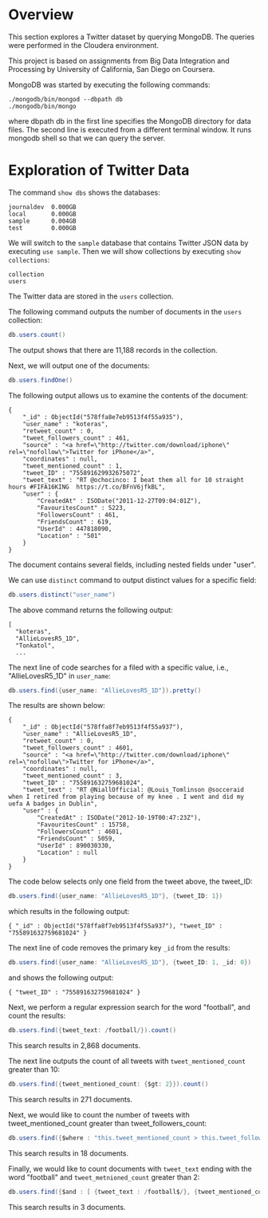 # Overview

This section explores a Twitter dataset by querying MongoDB.  The queries were performed in the Cloudera environment.

This project is based on assignments from Big Data Integration and Processing by University of California, San Diego on Coursera.

MongoDB was started by executing the following commands:

```ShellSession
./mongodb/bin/mongod --dbpath db
./mongodb/bin/mongo
```

where dbpath db in the first line specifies the MongoDB directory for data files.
The second line is executed from a different terminal window.  It runs mongodb shell so that we can query the server.

# Exploration of Twitter Data

The command `show dbs` shows the databases:

```
journaldev  0.000GB
local       0.000GB
sample      0.004GB
test        0.000GB
```

We will switch to the `sample` database that contains Twitter JSON data by executing `use sample`.
Then we will show collections by executing `show collections`:

```
collection
users
```

The Twitter data are stored in the `users` collection.

The following command outputs the number of documents in the `users` collection:

```java
db.users.count()
```

The output shows that there are 11,188 records in the collection.

Next, we will output one of the documents: 

```java
db.users.findOne()
```

The following output allows us to examine the contents of the document:

```
{
	"_id" : ObjectId("578ffa8e7eb9513f4f55a935"),
	"user_name" : "koteras",
	"retweet_count" : 0,
	"tweet_followers_count" : 461,
	"source" : "<a href=\"http://twitter.com/download/iphone\" rel=\"nofollow\">Twitter for iPhone</a>",
	"coordinates" : null,
	"tweet_mentioned_count" : 1,
	"tweet_ID" : "755891629932675072",
	"tweet_text" : "RT @ochocinco: I beat them all for 10 straight hours #FIFA16KING  https://t.co/BFnV6jfkBL",
	"user" : {
		"CreatedAt" : ISODate("2011-12-27T09:04:01Z"),
		"FavouritesCount" : 5223,
		"FollowersCount" : 461,
		"FriendsCount" : 619,
		"UserId" : 447818090,
		"Location" : "501"
	}
}
```

The document contains several fields, including nested fields under "user".  

We can use `distinct` command to output distinct values for a specific field:

```java
db.users.distinct("user_name")
```

The above command returns the following output:

```
[
  "koteras",
  "AllieLovesR5_1D",
  "Tonkatol",
  ...
```

The next line of code searches for a filed with a specific value, i.e., "AllieLovesR5_1D" in `user_name`:

```java
db.users.find({user_name: "AllieLovesR5_1D"}).pretty()
```

The results are shown below:

```
{
	"_id" : ObjectId("578ffa8f7eb9513f4f55a937"),
	"user_name" : "AllieLovesR5_1D",
	"retweet_count" : 0,
	"tweet_followers_count" : 4601,
	"source" : "<a href=\"http://twitter.com/download/iphone\" rel=\"nofollow\">Twitter for iPhone</a>",
	"coordinates" : null,
	"tweet_mentioned_count" : 3,
	"tweet_ID" : "755891632759681024",
	"tweet_text" : "RT @NiallOfficial: @Louis_Tomlinson @socceraid when I retired from playing because of my knee . I went and did my uefa A badges in Dublin",
	"user" : {
		"CreatedAt" : ISODate("2012-10-19T00:47:23Z"),
		"FavouritesCount" : 15758,
		"FollowersCount" : 4601,
		"FriendsCount" : 5059,
		"UserId" : 890030330,
		"Location" : null
	}
}
```

The code below selects only one field from the tweet above, the tweet_ID:

```java
db.users.find({user_name: "AllieLovesR5_1D"}, {tweet_ID: 1})
```

which results in the following output:

```
{ "_id" : ObjectId("578ffa8f7eb9513f4f55a937"), "tweet_ID" : "755891632759681024" }
```

The next line of code removes the primary key `_id` from the results:

```java
db.users.find({user_name: "AllieLovesR5_1D"}, {tweet_ID: 1, _id: 0})
```

and shows the following output:

```
{ "tweet_ID" : "755891632759681024" }
```

Next, we perform a regular expression search for the word "football", and count the results:

```java
db.users.find({tweet_text: /football/}).count()
```

This search results in 2,868 documents.

The next line outputs the count of all tweets with `tweet_mentioned_count` greater than 10:

```java
db.users.find({tweet_mentioned_count: {$gt: 2}}).count()
```

This search results in 271 documents.

Next, we would like to count the number of tweets with tweet_mentioned_count greater than tweet_followers_count:

```java
db.users.find({$where : "this.tweet_mentioned_count > this.tweet_followers_count"}).count()
```

This search results in 18 documents.

Finally, we would like to count documents with `tweet_text` ending with the word "football" and `tweet_metnioned_count` greater than 2:

```java
db.users.find({$and : [ {tweet_text : /football$/}, {tweet_mentioned_count: {$gt: 2}}]}).count()
```

This search results in 3 documents.
